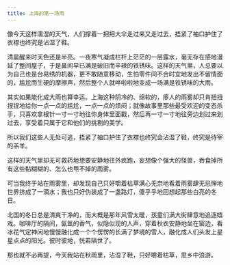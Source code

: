 ```yaml
---
title: 上海的第一场雨
---
```


像今天这样濡湿的天气，人们撑着一把把大伞走过来又走过去，捂紧了袖口护住了衣襟也终究是沾湿了鞋。<!--more-->

清晨醒来时天色还是半亮。一夜寒气凝成栏杆上茫茫的一层露水，毫无存在感地漫延了整间屋子，于是鼻间早已满是破旧而辛辣的铁锈味。这样的天气里，人总要以为自己也是台易绣的机器，更不敢随意移动，生怕零件间不合时宜地发出不留情面的，尴尬而生硬的摩擦声，然后整个人就哗啦啦地变成一场满是铁锈味的大雨。

其实如果能化成大雨也算幸运。上海这种阴冷的、绵软的，瘆人的雨雾却只肯扭扭捏捏地给你一点一点的尴尬，一点一点的烦闷；就像故事里那些最受欢迎的变态杀手，只喜欢拿根针一寸一寸地往你身体里面戳，然后再一寸一寸地往旁边划过来划过去，享受着只属于它和他们的挑剔的美学。

所以我们这些人无处可逃，捂紧了袖口护住了衣襟也终究会沾湿了鞋，终究是待宰的羔羊。

这样的天气里却无可救药地想要安静地往外疯跑，妄想像个强大的怪兽，吞食掉所有这些黏糊糊的、怎么也甩不掉的雨雾。

可当我终于站在雨雾里，却发现自己只好嚼着枯草满心无奈地看着雨雾肆无忌惮地世界挤成了一滴水；我也只好伪装成了一盏路灯，傻乎乎地回想起那些白亮的冬日。

北国的冬日总是清爽干净的，而大概是那年风雪太暖，孩童们满大街肆意地追逐嬉戏。咖啡厅的隔间，氤氲的香气，似隐似现的人声，穿着秋衣安静地坐在窗边，看冰花气定神闲地慢慢融化成一个个愣愣的长满了梦境的雪人，融化成人们头发上星星点点的阳光。彼时彼地，恍若隔世了。

那也就不必再提，今天我站在秋雨里，沾湿了鞋，只好嚼着枯草，思乡中浪游。
